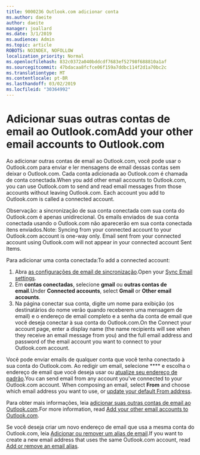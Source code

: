 ```yaml
---
title: 9000236 Outlook.com adicionar conta
ms.author: daeite
author: daeite
manager: joallard
ms.date: 3/1/2019
ms.audience: Admin
ms.topic: article
ROBOTS: NOINDEX, NOFOLLOW
localization_priority: Normal
ms.openlocfilehash: 832c0372a040bddcdf7683ef52798f688810a1af
ms.sourcegitcommit: 47bdacaa8fcfce06f159a7ddbc114f2d1a70bc2c
ms.translationtype: MT
ms.contentlocale: pt-BR
ms.lasthandoff: 03/02/2019
ms.locfileid: "30364992"
---
```

# <a name="add-your-other-email-accounts-to-outlookcom"></a><span data-ttu-id="91bb4-102">Adicionar suas outras contas de email ao Outlook.com</span><span class="sxs-lookup"><span data-stu-id="91bb4-102">Add your other email accounts to Outlook.com</span></span>

<span data-ttu-id="91bb4-p101">Ao adicionar outras contas de email ao Outlook.com, você pode usar o Outlook.com para enviar e ler mensagens de email dessas contas sem deixar o Outlook.com. Cada conta adicionada ao Outlook.com é chamada de conta conectada.</span><span class="sxs-lookup"><span data-stu-id="91bb4-p101">When you add other email accounts to Outlook.com, you can use Outlook.com to send and read email messages from those accounts without leaving Outlook.com. Each account you add to Outlook.com is called a connected account.</span></span>

<span data-ttu-id="91bb4-p102">Observação: a sincronização de sua conta conectada com sua conta do Outlook.com é apenas unidirecional. Os emails enviados de sua conta conectada usando o Outlook.com não aparecerão em sua conta conectada itens enviados.</span><span class="sxs-lookup"><span data-stu-id="91bb4-p102">Note: Syncing from your connected account to your Outlook.com account is one-way only. Email sent from your connected account using Outlook.com will not appear in your connected account Sent Items.</span></span>

<span data-ttu-id="91bb4-107">Para adicionar uma conta conectada:</span><span class="sxs-lookup"><span data-stu-id="91bb4-107">To add a connected account:</span></span>

1. <span data-ttu-id="91bb4-108">Abra [as configurações de email de sincronização](https://go.microsoft.com/fwlink/?linkid=875264).</span><span class="sxs-lookup"><span data-stu-id="91bb4-108">Open your [Sync Email settings](https://go.microsoft.com/fwlink/?linkid=875264).</span></span>
2. <span data-ttu-id="91bb4-109">Em **contas conectadas**, selecione **gmail** ou **outras contas de email**.</span><span class="sxs-lookup"><span data-stu-id="91bb4-109">Under **Connected accounts**, select **Gmail** or **Other email accounts**.</span></span>
3. <span data-ttu-id="91bb4-110">Na página conectar sua conta, digite um nome para exibição (os destinatários do nome verão quando receberem uma mensagem de email) e o endereço de email completo e a senha da conta de email que você deseja conectar à sua conta do Outlook.com.</span><span class="sxs-lookup"><span data-stu-id="91bb4-110">On the Connect your account page, enter a display name (the name recipients will see when they receive an email message from you) and the full email address and password of the email account you want to connect to your Outlook.com account.</span></span>

<span data-ttu-id="91bb4-p103">Você pode enviar emails de qualquer conta que você tenha conectado à sua conta do Outlook.com. Ao redigir um email, selecione \*\*\*\* e escolha o endereço de email que você deseja usar ou [atualize seu endereço de padrão](https://go.microsoft.com/fwlink/?linkid=875264).</span><span class="sxs-lookup"><span data-stu-id="91bb4-p103">You can send email from any account you've connected to your Outlook.com account. When composing an email, select **From** and choose which email address you want to use, or [update your default From address](https://go.microsoft.com/fwlink/?linkid=875264).</span></span>

<span data-ttu-id="91bb4-113">Para obter mais informações, leia [adicionar suas outras contas de email ao Outlook.com](https://support.office.com/article/c5224df4-5885-4e79-91ba-523aa743f0ba).</span><span class="sxs-lookup"><span data-stu-id="91bb4-113">For more information, read [Add your other email accounts to Outlook.com](https://support.office.com/article/c5224df4-5885-4e79-91ba-523aa743f0ba).</span></span>

<span data-ttu-id="91bb4-114">Se você deseja criar um novo endereço de email que usa a mesma conta do Outlook.com, leia [Adicionar ou remover um alias de email](https://support.office.com/article/459b1989-356d-40fa-a689-8f285b13f1f2).</span><span class="sxs-lookup"><span data-stu-id="91bb4-114">If you want to create a new email address that uses the same Outlook.com account, read [Add or remove an email alias](https://support.office.com/article/459b1989-356d-40fa-a689-8f285b13f1f2).</span></span>